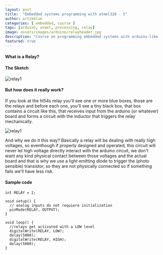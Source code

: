 ```yaml
---
layout: post
title:  "Embedded systems programming with atmel328 - 5"
author: artikblue
categories: [ embedded, course ]
tags: [arduino, atmel, processing, relay]
image: assets/images/arduino/relayheader.jpg
description: "Course on programming embedded systems with arduino-like boards, part 4. Working with relays"
featured: true
---
```


#### What is a Relay?


#### The Sketch


![relay1](https://artikblue.github.io/assets/images/arduino/relay1.JPG)


#### But how does it really work?

If you look at the hl54s relay you'll see one or more blue boxes, those are the relays and before each one, you'll see a tiny black box, that box contains a circuit like this, that receives input from the arduino (or whatever) board and forms a circuit with the inductor that triggers the relay mechanically.

![relay1](https://artikblue.github.io/assets/images/arduino/relay_schematic_component.JPG)

And why we do it this way? Basically a relay will be dealing with really high voltages, so eventhough if properly designed and operated, this circuit will never let high voltage directly interact with the arduino circuit, we don't want any kind physical contact between those voltages and the actual board and that is why we use a light emitting diode to trigger the (photo sensible) transistor, so they are not physically connected so if something fails we'll have less risk.

#### Sample code


~~~
int RELAY = 2;

void setup() {
  // analog inputs do not requiere initialization
  pinMode(RELAY, OUTPUT);
}

void loop() {
  //relays get activated with a LOW level
  digitalWrite(RELAY, LOW); 
  delay(5000);
  digitalWrite(RELAY, HIGH);
  delay(5000);
}
~~~